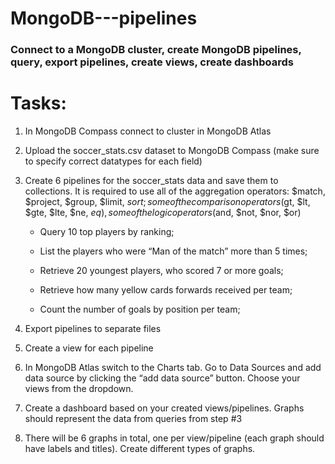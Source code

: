 # MongoDB---pipelines
### **Connect to a MongoDB cluster, create MongoDB pipelines, query, export pipelines, create views, create dashboards**

# **Tasks:**
  1. In MongoDB Compass connect to cluster in MongoDB Atlas

  2. Upload the soccer_stats.csv dataset to MongoDB Compass (make sure to specify correct datatypes for each field)

  3. Create 6 pipelines for the soccer_stats data and save them to collections. It is required to use all of the aggregation operators: $match, $project, $group, $limit, $sort; some of the comparison operators ($gt, $lt, $gte, $lte, $ne, $eq), some of the logic operators ($and, $not, $nor, $or)

     * Query 10 top players by ranking;

     * List the players who were “Man of the match” more than 5 times;

     * Retrieve 20 youngest players, who scored 7 or more goals;

     * Retrieve how many yellow cards forwards received per team;

      * Count the number of goals by position per team;

  4. Export pipelines to separate files

  5. Create a view for each pipeline

  6. In MongoDB Atlas switch to the Charts tab. Go to Data Sources and add data source by clicking the “add data source” button. Choose your views from the dropdown.

  7. Create a dashboard based on your created views/pipelines. Graphs should represent the data from queries from step #3

  8. There will be 6 graphs in total, one per view/pipeline (each graph should have labels and titles). Create different types of graphs.
